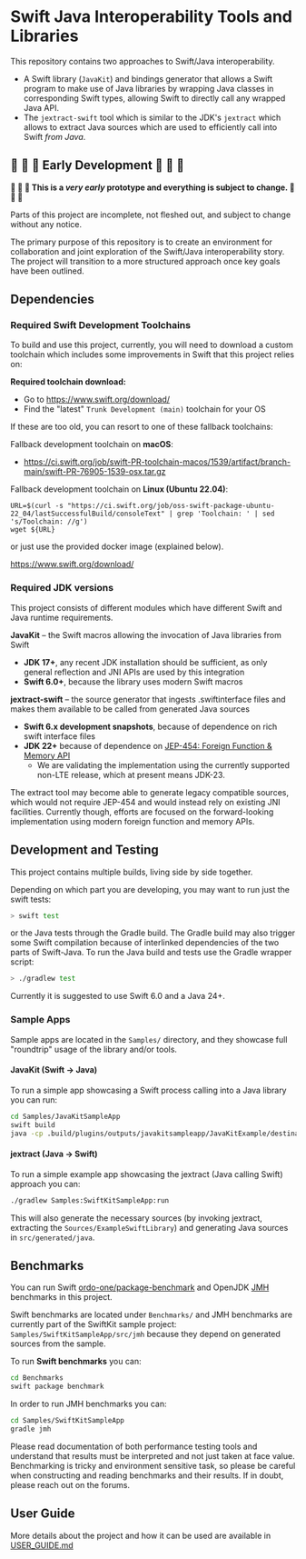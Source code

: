 # Swift Java Interoperability Tools and Libraries

This repository contains two approaches to Swift/Java interoperability.

- A Swift library (`JavaKit`) and bindings generator that allows a Swift program to make use of Java libraries by wrapping Java classes in corresponding Swift types, allowing Swift to directly call any wrapped Java API.
- The `jextract-swift` tool which is similar to the JDK's `jextract` which allows to extract Java sources which are used
  to efficiently call into Swift _from Java_.

## :construction: :construction: :construction: Early Development :construction: :construction: :construction: 

**:construction: :construction: :construction: This is a *very early* prototype and everything is subject to change. :construction: :construction: :construction:** 

Parts of this project are incomplete, not fleshed out, and subject to change without any notice.

The primary purpose of this repository is to create an environment for collaboration and joint exploration of the Swift/Java interoperability story. The project will transition to a more structured approach once key goals have been outlined.

## Dependencies

### Required Swift Development Toolchains

To build and use this project, currently, you will need to download a custom toolchain which includes some improvements in Swift that this project relies on:

**Required toolchain download:**

- Go to https://www.swift.org/download/
- Find the "latest" `Trunk Development (main)` toolchain for your OS

If these are too old, you can resort to one of these fallback toolchains:

Fallback development toolchain on **macOS**:

- https://ci.swift.org/job/swift-PR-toolchain-macos/1539/artifact/branch-main/swift-PR-76905-1539-osx.tar.gz

Fallback development toolchain on **Linux (Ubuntu 22.04)**:

```
URL=$(curl -s "https://ci.swift.org/job/oss-swift-package-ubuntu-22_04/lastSuccessfulBuild/consoleText" | grep 'Toolchain: ' | sed 's/Toolchain: //g')
wget ${URL} 
```

or just use the provided docker image (explained below).

https://www.swift.org/download/


### Required JDK versions

This project consists of different modules which have different Swift and Java runtime requirements.

**JavaKit** – the Swift macros allowing the invocation of Java libraries from Swift

- **JDK 17+**, any recent JDK installation should be sufficient, as only general reflection and JNI APIs are used by this integration
- **Swift 6.0+**, because the library uses modern Swift macros

**jextract-swift** – the source generator that ingests .swiftinterface files and makes them available to be called from generated Java sources

- **Swift 6.x development snapshots**, because of dependence on rich swift interface files  
- **JDK 22+** because of dependence on [JEP-454: Foreign Function & Memory API](https://openjdk.org/jeps/454)
  - We are validating the implementation using the currently supported non-LTE release, which at present means JDK-23.  

The extract tool may become able to generate legacy compatible sources, which would not require JEP-454 and would instead rely on existing JNI facilities. Currently though, efforts are focused on the forward-looking implementation using modern foreign function and memory APIs. 

## Development and Testing

This project contains multiple builds, living side by side together.

Depending on which part you are developing, you may want to run just the swift tests:

```bash
> swift test
```

or the Java tests through the Gradle build. The Gradle build may also trigger some Swift compilation because of 
interlinked dependencies of the two parts of Swift-Java. To run the Java build and tests use the Gradle wrapper script:

```bash
> ./gradlew test
```

Currently it is suggested to use Swift 6.0 and a Java 24+.

### Sample Apps

Sample apps are located in the `Samples/` directory, and they showcase full "roundtrip" usage of the library and/or tools.

#### JavaKit (Swift -> Java)

To run a simple app showcasing a Swift process calling into a Java library you can run: 

```bash
cd Samples/JavaKitSampleApp
swift build
java -cp .build/plugins/outputs/javakitsampleapp/JavaKitExample/destination/JavaCompilerPlugin/Java -Djava.library.path=.build/debug com.example.swift.JavaKitSampleMain
```

#### jextract (Java -> Swift)

To run a simple example app showcasing the jextract (Java calling Swift) approach you can:

```bash
./gradlew Samples:SwiftKitSampleApp:run
```

This will also generate the necessary sources (by invoking jextract, extracting the `Sources/ExampleSwiftLibrary`) 
and generating Java sources in `src/generated/java`.

## Benchmarks

You can run Swift [ordo-one/package-benchmark](https://github.com/ordo-one/package-benchmark) and OpenJDK [JMH](https://github.com/openjdk/jmh) benchmarks in this project.

Swift benchmarks are located under `Benchmarks/` and JMH benchmarks are currently part of the SwiftKit sample project: `Samples/SwiftKitSampleApp/src/jmh` because they depend on generated sources from the sample.

To run **Swift benchmarks** you can:

```bash
cd Benchmarks
swift package benchmark
```

In order to run JMH benchmarks you can:

```bash
cd Samples/SwiftKitSampleApp
gradle jmh
```

Please read documentation of both performance testing tools and understand that results must be interpreted and not just taken at face value. Benchmarking is tricky and environment sensitive task, so please be careful when constructing and reading benchmarks and their results. If in doubt, please reach out on the forums.

## User Guide

More details about the project and how it can be used are available in [USER_GUIDE.md](USER_GUIDE.md)
